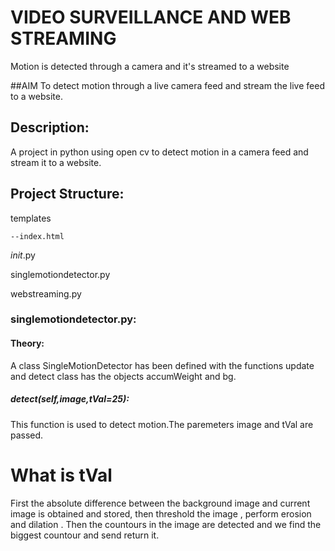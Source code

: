 # VIDEO SURVEILLANCE AND WEB STREAMING
Motion is detected through a camera and it's streamed to a website 

##AIM
To detect motion through a live camera feed and stream the live feed to a website.

## Description:
A project in python using open cv to detect motion in a camera feed and stream it to a website.

## Project Structure:
  templates
    
    --index.html
  
  _init_.py
  
  singlemotiondetector.py
  
  webstreaming.py
  
### singlemotiondetector.py:
#### Theory:
  A class SingleMotionDetector has been defined with the functions update and detect
  class has the objects accumWeight and bg.
  ##### detect(self,image,tVal=25):
  This function is used to detect motion.The paremeters  image and tVal are passed.  
  
  # What is tVal
  First the absolute difference between the background image and current image is obtained and stored, then threshold the image , perform erosion and dilation . Then the countours in the image are detected and we find the biggest countour and send return it.  
  
   
